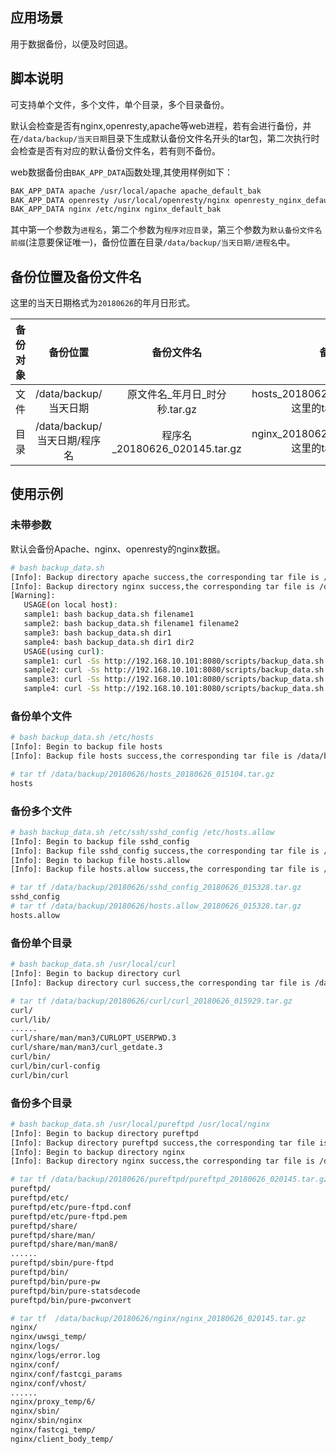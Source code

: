 ## 应用场景

用于数据备份，以便及时回退。

## 脚本说明

可支持单个文件，多个文件，单个目录，多个目录备份。

默认会检查是否有nginx,openresty,apache等web进程，若有会进行备份，并在`/data/backup/当天日期`目录下生成默认备份文件名开头的tar包，第二次执行时会检查是否有对应的默认备份文件名，若有则不备份。

web数据备份由`BAK_APP_DATA`函数处理,其使用样例如下：

``` bash
BAK_APP_DATA apache /usr/local/apache apache_default_bak
BAK_APP_DATA openresty /usr/local/openresty/nginx openresty_nginx_default_bak
BAK_APP_DATA nginx /etc/nginx nginx_default_bak
```
其中第一个参数为`进程名`，第二个参数为`程序对应目录`，第三个参数为`默认备份文件名前缀`(注意要保证唯一)，备份位置在目录`/data/backup/当天日期/进程名`中。

## 备份位置及备份文件名

这里的当天日期格式为`20180626`的年月日形式。

| 备份对象 | 备份位置 | 备份文件名 | 备注|
| :-----: | :-----: | :-----: | :-----: |
| 文件 | /data/backup/当天日期| 原文件名_年月日_时分秒.tar.gz | hosts_20180626_015104.tar.gz 这里的tar包不带/ |
| 目录 | /data/backup/当天日期/程序名 | 程序名_20180626_020145.tar.gz | nginx_20180626_020145.tar.gz 这里的tar包不带/ |

## 使用示例

### 未带参数

默认会备份Apache、nginx、openresty的nginx数据。

``` bash
# bash backup_data.sh             
[Info]: Backup directory apache success,the corresponding tar file is /data/backup/20180626/apache/apache_default_bak_20180626_012559.tar.gz 
[Info]: Backup directory nginx success,the corresponding tar file is /data/backup/20180626/nginx/nginx_default_bak_20180626_012559.tar.gz 
[Warning]: 
   USAGE(on local host):
   sample1: bash backup_data.sh filename1
   sample2: bash backup_data.sh filename1 filename2
   sample3: bash backup_data.sh dir1
   sample4: bash backup_data.sh dir1 dir2
   USAGE(using curl):
   sample1: curl -Ss http://192.168.10.101:8080/scripts/backup_data.sh |bash -s filename1
   sample2: curl -Ss http://192.168.10.101:8080/scripts/backup_data.sh |bash -s filename1 filename2
   sample3: curl -Ss http://192.168.10.101:8080/scripts/backup_data.sh |bash -s dir1
   sample4: curl -Ss http://192.168.10.101:8080/scripts/backup_data.sh |bash -s dir1 dir2
```

### 备份单个文件

``` bash
# bash backup_data.sh /etc/hosts
[Info]: Begin to backup file hosts 
[Info]: Backup file hosts success,the corresponding tar file is /data/backup/20180626/hosts_20180626_015104.tar.gz

# tar tf /data/backup/20180626/hosts_20180626_015104.tar.gz
hosts
```

### 备份多个文件

``` bash 
# bash backup_data.sh /etc/ssh/sshd_config /etc/hosts.allow
[Info]: Begin to backup file sshd_config 
[Info]: Backup file sshd_config success,the corresponding tar file is /data/backup/20180626/sshd_config_20180626_015328.tar.gz 
[Info]: Begin to backup file hosts.allow 
[Info]: Backup file hosts.allow success,the corresponding tar file is /data/backup/20180626/hosts.allow_20180626_015328.tar.gz 

# tar tf /data/backup/20180626/sshd_config_20180626_015328.tar.gz 
sshd_config
# tar tf /data/backup/20180626/hosts.allow_20180626_015328.tar.gz               
hosts.allow
```

### 备份单个目录

``` bash 
# bash backup_data.sh /usr/local/curl
[Info]: Begin to backup directory curl 
[Info]: Backup directory curl success,the corresponding tar file is /data/backup/20180626/curl/curl_20180626_015929.tar.gz 

# tar tf /data/backup/20180626/curl/curl_20180626_015929.tar.gz 
curl/
curl/lib/
......
curl/share/man/man3/CURLOPT_USERPWD.3
curl/share/man/man3/curl_getdate.3
curl/bin/
curl/bin/curl-config
curl/bin/curl
```

### 备份多个目录

``` bash 
# bash backup_data.sh /usr/local/pureftpd /usr/local/nginx
[Info]: Begin to backup directory pureftpd 
[Info]: Backup directory pureftpd success,the corresponding tar file is /data/backup/20180626/pureftpd/pureftpd_20180626_020145.tar.gz 
[Info]: Begin to backup directory nginx 
[Info]: Backup directory nginx success,the corresponding tar file is /data/backup/20180626/nginx/nginx_20180626_020145.tar.gz 

# tar tf /data/backup/20180626/pureftpd/pureftpd_20180626_020145.tar.gz 
pureftpd/
pureftpd/etc/
pureftpd/etc/pure-ftpd.conf
pureftpd/etc/pure-ftpd.pem
pureftpd/share/
pureftpd/share/man/
pureftpd/share/man/man8/
......
pureftpd/sbin/pure-ftpd
pureftpd/bin/
pureftpd/bin/pure-pw
pureftpd/bin/pure-statsdecode
pureftpd/bin/pure-pwconvert

# tar tf  /data/backup/20180626/nginx/nginx_20180626_020145.tar.gz 
nginx/
nginx/uwsgi_temp/
nginx/logs/
nginx/logs/error.log
nginx/conf/
nginx/conf/fastcgi_params
nginx/conf/vhost/
......
nginx/proxy_temp/6/
nginx/sbin/
nginx/sbin/nginx
nginx/fastcgi_temp/
nginx/client_body_temp/
```


